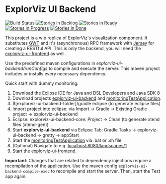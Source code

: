 # ExplorViz UI Backend
<a href="https://travis-ci.org/ExplorViz/explorviz-ui-backend"><img src="https://travis-ci.org/ExplorViz/explorviz-ui-backend.svg?branch=master" alt="Build Status"></a>
[![Stories in Backlog](https://badge.waffle.io/ExplorViz/explorviz-ui-backend.png?label=backlog&title=Backlog)](http://waffle.io/ExplorViz/explorviz-ui-backend)
[![Stories in Ready](https://badge.waffle.io/ExplorViz/explorviz-ui-backend.png?label=ready&title=Ready)](http://waffle.io/ExplorViz/explorviz-ui-backend)
[![Stories in Progress](https://badge.waffle.io/ExplorViz/explorviz-ui-backend.png?label=in%20progress&title=In%20Progress)](http://waffle.io/ExplorViz/explorviz-ui-backend)
[![Stories in Done](https://badge.waffle.io/ExplorViz/explorviz-ui-backend.png?label=done&title=Done)](http://waffle.io/ExplorViz/explorviz-ui-backend)


This project is a wip replica of ExplorViz's visualization component. It substitutes [GWT](http://www.gwtproject.org/) and it's (asynchronous) RPC framework with [Jersey](https://jersey.java.net/) for creating a RESTful API. This is only the backend, you will need the [explorviz-ui-frontend](https://github.com/ExplorViz/explorviz-ui-frontend) as well.

Use the predefined maven configurations in *explorviz-ui-backend/runConfigs* to compile and execute the server. This maven project includes or installs every necessary dependency.

Quick start with dummy monitoring:

1. Download the Eclipse IDE for Java and DSL Developers and Java SDK 8
2. Download projects [explorviz-ui-backend](https://github.com/ExplorViz/explorviz-ui-backend) and [monitoringTestApplication](https://github.com/ExplorViz/monitoringTestApplication).
3. $[explorviz-ui-backend-folder]/gradle eclipse (to generate eclipse files)
4. Import project into eclipse: via Import -> Gradle -> Existing Gradle project -> explorviz-ui-backend
5. Eclipse: explorviz-ui-backend-core: Project -> Clean (to generate xtend files (xtend-gen)) 
6. Start **explorviz-ui-backend** via Eclipse Tab: Gradle Tasks -> explorviz-ui-backend -> gretty -> appStart
7. Start the [monitoringTestApplication](https://github.com/ExplorViz/monitoringTestApplication) via .bat or .sh file
8. (Optional) Navigate to e.g. [localhost:8080/landscapes/1](http://localhost:8080/landscapes/1)
9. Start the [explorviz-ui-frontend](https://github.com/ExplorViz/explorviz-ui-frontend).

**Important**: Changes that are related to dependency injections require a recompilation of the application. Use the maven config `explorviz-ui-backend-compile-exec` to recompile and start the server. Then, start the Test app again.



